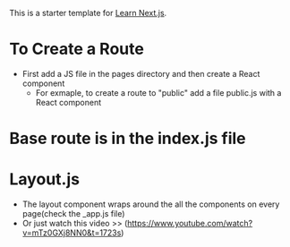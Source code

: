 This is a starter template for [Learn Next.js](https://nextjs.org/learn).

# To Create a Route
  - First add a JS file in the pages directory and then create a React component
     - For exmaple, to create a route to "public" add a file public.js with a React component
# Base route is in the index.js file

# Layout.js
  - The layout component wraps around the all the components on every page(check the _app.js file)
  - Or just watch this video >> (https://www.youtube.com/watch?v=mTz0GXj8NN0&t=1723s)
